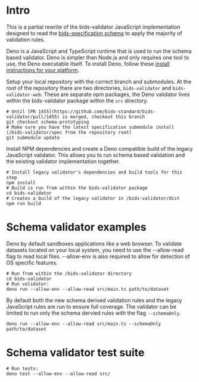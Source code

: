# Intro

This is a partial rewrite of the bids-validator JavaScript implementation designed to read the [bids-specification schema](https://github.com/bids-standard/bids-specification/tree/master/src/schema) to apply the majority of validation rules.

Deno is a JavaScript and TypeScript runtime that is used to run the schema based validator. Deno is simpler than Node.js and only requires one tool to use, the Deno executable itself. To install Deno, follow these [install instructions for your platform](https://deno.land/manual/getting_started/installation).

Setup your local repository with the correct branch and submodules. At the root of the repository there are two directories, `bids-validator` and `bids-validator-web`. These are separate npm packages, the Deno validator lives within the bids-validator package within the `src` directory.

```shell
# Until [PR 1455](https://github.com/bids-standard/bids-validator/pull/1455) is merged, checkout this branch
git checkout schema-prototyping
# Make sure you have the latest specification submodule install (/bids-validator/spec from the repository root)
git submodule update
```

Install NPM dependencies and create a Deno compatible build of the legacy JavaScript validator. This allows you to run schema based validation and the existing validator implementation together.

```shell
# Install legacy validator's dependencies and build tools for this step
npm install
# Build is run from within the bids-validator package
cd bids-validator
# Creates a build of the legacy validator in /bids-validator/dist
npm run build
```

# Schema validator examples

Deno by default sandboxes applications like a web browser. To validate datasets located on your local system, you need to use the --allow-read flag to read local files. --allow-env is also required to allow for detection of OS specific features.

```shell
# Run from within the /bids-validator directory
cd bids-validator
# Run validator:
deno run --allow-env --allow-read src/main.ts path/to/dataset
```

By default both the new schema derived validation rules and the legacy JavaScript rules are run to ensure full coverage. The validator can be limited to run only the schema dervied rules with the flag `--schemaOnly`.

```shell
deno run --allow-env --allow-read src/main.ts --schemaOnly path/to/dataset
```

# Schema validator test suite

```shell
# Run tests:
deno test --allow-env --allow-read src/
```
